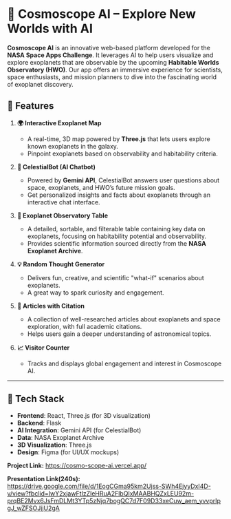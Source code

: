 # 🌌 Cosmoscope AI – Explore New Worlds with AI

**Cosmoscope AI** is an innovative web-based platform developed for the **NASA Space Apps Challenge**. It leverages AI to help users visualize and explore exoplanets that are observable by the upcoming **Habitable Worlds Observatory (HWO)**. Our app offers an immersive experience for scientists, space enthusiasts, and mission planners to dive into the fascinating world of exoplanet discovery.

## 🚀 Features

1. **🌍 Interactive Exoplanet Map**
   - A real-time, 3D map powered by **Three.js** that lets users explore known exoplanets in the galaxy.
   - Pinpoint exoplanets based on observability and habitability criteria.

2. **🤖 CelestialBot (AI Chatbot)**
   - Powered by **Gemini API**, CelestialBot answers user questions about space, exoplanets, and HWO’s future mission goals.
   - Get personalized insights and facts about exoplanets through an interactive chat interface.

3. **🔭 Exoplanet Observatory Table**
   - A detailed, sortable, and filterable table containing key data on exoplanets, focusing on habitability potential and observability.
   - Provides scientific information sourced directly from the **NASA Exoplanet Archive**.

4. **💡 Random Thought Generator**
   - Delivers fun, creative, and scientific "what-if" scenarios about exoplanets.
   - A great way to spark curiosity and engagement.

5. **📝 Articles with Citation**
   - A collection of well-researched articles about exoplanets and space exploration, with full academic citations.
   - Helps users gain a deeper understanding of astronomical topics.

6. **📈 Visitor Counter**
   - Tracks and displays global engagement and interest in Cosmoscope AI.

---

## 🌟 Tech Stack

- **Frontend**: React, Three.js (for 3D visualization)
- **Backend**: Flask
- **AI Integration**: Gemini API (for CelestialBot)
- **Data**: NASA Exoplanet Archive
- **3D Visualization**: Three.js
- **Design**: Figma (for UI/UX mockups)

**Project Link:** https://cosmo-scope-ai.vercel.app/

**Presentation Link(240s):** https://drive.google.com/file/d/1EogCGma95km2Ujss-SWh4EjyyDxI4D-v/view?fbclid=IwY2xjawFtIzZleHRuA2FlbQIxMAABHQZxLEU92m-prqBE2Mvx6JsFmDLMt3YTp5zNjq7bogQC7d7F09D33xeCuw_aem_yvvprIpgJ_wZFSOJjjU2gA

